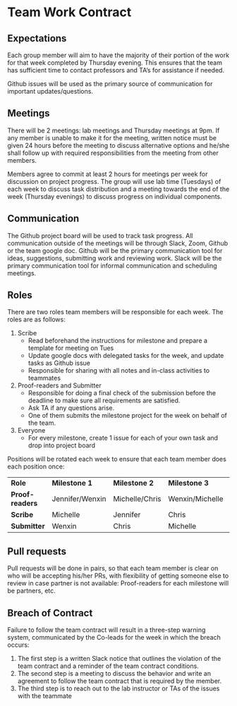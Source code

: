 
# Team Work Contract

## Expectations

Each group member will aim to have the majority of their portion of the work for that week completed by Thursday evening. This ensures that the team has sufficient time to contact professors and TA’s for assistance if needed.

Github issues will be used as the primary source of communication for important updates/questions.

## Meetings

There will be 2 meetings: lab meetings and Thursday meetings at 9pm. If any member is unable to make it for the meeting, written notice must be given 24 hours before the meeting to discuss alternative options and he/she shall follow up with required responsibilities from the meeting from other members.

Members agree to commit at least 2 hours for meetings per week for discussion on project progress. The group will use lab time (Tuesdays) of each week to discuss task distribution and a meeting towards the end of the week (Thursday evenings) to discuss progress on individual components. 

## Communication

The Github project board will be used to track task progress. All communication outside of the meetings will be through Slack, Zoom, Github or the team google doc. Github will be the primary communication tool for ideas, suggestions, submitting work and reviewing work. Slack will be the primary communication tool for informal communication and scheduling meetings.

## Roles

There are two roles team members will be responsible for each week. The roles are as follows:


1. Scribe
    * Read beforehand the instructions for milestone and prepare a template for meeting on Tues
    * Update google docs with delegated tasks for the week, and update tasks as Github issue 
    * Responsible for sharing with all notes and in-class activities to teammates
2. Proof-readers and Submitter
    * Responsible for doing a final check of the submission before the deadline to make sure all requirements are satisfied.
    * Ask TA if any questions arise.
    * One of them submits the milestone project for the week on behalf of the team.
3. Everyone
    * For every milestone, create 1 issue for each of your own task and drop into project board 

Positions will be rotated each week to ensure that each team member does each position once:


<table>
  <tr>
   <td><strong>Role</strong>
   </td>
   <td><strong>Milestone 1 </strong>
   </td>
   <td><strong>Milestone 2 </strong>
   </td>
   <td><strong>Milestone 3</strong>
   </td>
   <td><strong>Milestone 4</strong>
   </td>
  </tr>
  <tr>
   <td><strong>Proof-readers</strong>
   </td>
   <td>Jennifer/Wenxin
   </td>
   <td>Michelle/Chris
   </td>
   <td>Wenxin/Michelle
   </td>
   <td>Chris/Jennifer
   </td>
  </tr>
  <tr>
   <td><strong>Scribe</strong>
   </td>
   <td>Michelle
   </td>
   <td>Jennifer
   </td>
   <td>Chris
   </td>
   <td>Wenxin
   </td>
  </tr>
  <tr>
   <td><strong>Submitter</strong>
   </td>
   <td>Wenxin
   </td>
   <td>Chris
   </td>
   <td>Michelle
   </td>
   <td>Jennifer
   </td>
  </tr>
</table>


## Pull requests

Pull requests will be done in pairs, so that each team member is clear on who will be accepting his/her PRs, with flexibility of getting someone else to review in case partner is not available: Proof-readers for each milestone will be partners, etc.

## Breach of Contract 

Failure to follow the team contract will result in a three-step warning system, communicated by the Co-leads for the week in which the breach occurs:

1. The first step is a written Slack notice that outlines the violation of the team contract and a reminder of the team contract conditions.
2. The second step is a meeting to discuss the behavior and write an agreement to follow the team contract that is required by the member.
3. The third step is to reach out to the lab instructor or TAs of the issues with the teammate
